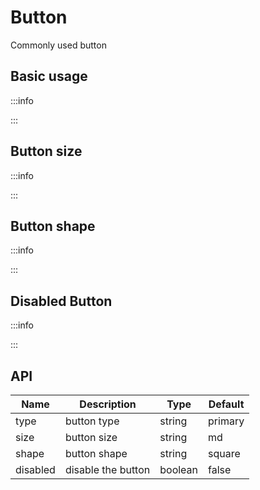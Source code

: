 # Button

<script setup>
// import Basic from '../examples/button/basic.vue'
// import Size from '../examples/button/size.vue'
// import Shape from '../examples/button/shape.vue'
// import Disabled from '../examples/button/disabled.vue'
</script>

Commonly used button

## Basic usage

:::info

<Basic />

:::

## Button size

:::info

<Size />

:::

## Button shape

:::info

<Shape />

:::

## Disabled Button

:::info

<Disabled />

:::

## API

| Name     | Description        | Type    | Default |
| -------- | ------------------ | ------- | ------- |
| type     | button type        | string  | primary |
| size     | button size        | string  | md      |
| shape    | button shape       | string  | square  |
| disabled | disable the button | boolean | false   |
